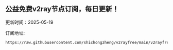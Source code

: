 ## 公益免费v2ray节点订阅，每日更新！
更新时间：2025-05-19

订阅地址:
```
https://raw.githubusercontent.com/shichongzheng/v2rayfree/main/v2rayfree
```
